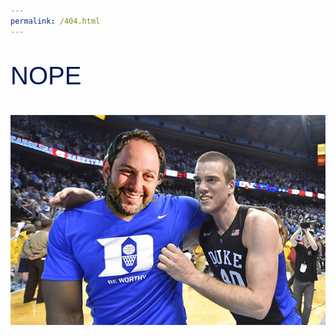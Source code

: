 ```yaml
---
permalink: /404.html
---
```

<head>
<style>
p    {
font-family: "Avant Garde", Avantgarde, "Century Gothic", CenturyGothic, "AppleGothic", sans-serif;
font-size: 40px;
color: #001A57;
}
</style>
</head>
<body>

<p>NOPE</p>

<img src="images/JOSHLOVESDUKE.png">

</body>


